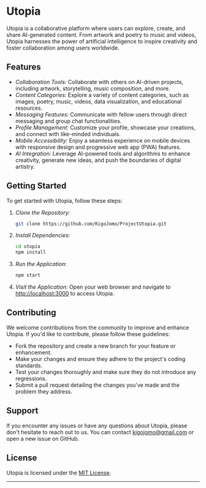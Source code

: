 # Utopia

Utopia is a collaborative platform where users can explore, create, and share AI-generated content. From artwork and poetry to music and videos, Utopia harnesses the power of artificial intelligence to inspire creativity and foster collaboration among users worldwide.

## Features

- *Collaboration Tools:* Collaborate with others on AI-driven projects, including artwork, storytelling, music composition, and more.
- *Content Categories:* Explore a variety of content categories, such as images, poetry, music, videos, data visualization, and educational resources.
- *Messaging Features:* Communicate with fellow users through direct messaging and group chat functionalities.
- *Profile Management:* Customize your profile, showcase your creations, and connect with like-minded individuals.
- *Mobile Accessibility:* Enjoy a seamless experience on mobile devices with responsive design and progressive web app (PWA) features.
- *AI Integration:* Leverage AI-powered tools and algorithms to enhance creativity, generate new ideas, and push the boundaries of digital artistry.

## Getting Started

To get started with Utopia, follow these steps:

1. *Clone the Repository:*

   ``` bash
   git clone https://github.com/KigoJomo/ProjectUtopia.git
   ```

2. *Install Dependencies:*

   ``` bash
   cd utopia
   npm install
   ```

3. *Run the Application:*

   ``` bash
   npm start
   ```

4. *Visit the Application:*
   Open your web browser and navigate to [http://localhost:3000](http://localhost:3000) to access Utopia.

## Contributing

We welcome contributions from the community to improve and enhance Utopia. If you'd like to contribute, please follow these guidelines:

- Fork the repository and create a new branch for your feature or enhancement.
- Make your changes and ensure they adhere to the project's coding standards.
- Test your changes thoroughly and make sure they do not introduce any regressions.
- Submit a pull request detailing the changes you've made and the problem they address.

## Support

If you encounter any issues or have any questions about Utopia, please don't hesitate to reach out to us. You can contact <kigojomo@gmail.com> or open a new issue on GitHub.

## License

Utopia is licensed under the [MIT License](LICENSE).

---
